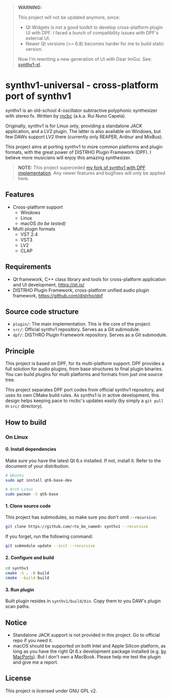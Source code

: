 > **WARNING:**
>
> This project will not be updated anymore, since:
> - Qt Widgets is not a good toolkit to develop cross-platform plugin UI with DPF. I faced a bunch of compatibility issues with DPF's external UI.
> - Newer Qt versions (>= 6.8) becomes harder for me to build static version.
>
> Now I'm rewriting a new generation of UI with Dear ImGui. See: [synthv1-xt](https://github.com/AnClark/synthv1-xt).

# synthv1-universal - cross-platform port of synthv1

synthv1 is an old-school 4-oscillator subtractive polyphonic synthesizer with stereo fx. Written by [rncbc](https://github.com/rncbc) (a.k.a. Rui Nuno Capela).

Originally, synthv1 is for Linux only, providing a standalone JACK application, and a LV2 plugin. The latter is also available on Windows, but few DAWs support LV2 there (currently only REAPER, Ardour and MixBus).

This project aims at porting synthv1 to more common platforms and plugin formats, with the great power of DISTRHO Plugin Framework (DPF). I believe more musicians will enjoy this amazing synthesizer.

> **NOTE:** This project superceded [my fork of synthv1 with DPF implementation](https://github.com/AnClark/synthv1/tree/dpf-implementation). Any newer features and bugfixes will only be applied here.

## Features

- Cross-platform support
  - Windows
  - Linux
  - macOS _(to be tested)_
- Multi plugin formats
  - VST 2.4
  - VST3
  - LV2
  - CLAP

## Requirements

- Qt framework, C++ class library and tools for cross-platform application and UI development, <https://qt.io/>
- DISTRHO Plugin Framework, cross-platform unified audio plugin framework, <https://github.com/distrho/dpf>

## Source code structure

- `plugin/`: The main implementation. This is the core of the project.
- `src/`: Official synthv1 repository. Serves as a Git submodule.
- `dpf/`: DISTHRO Plugin Framework repository. Serves as a Git submodule.

## Principle

This project is based on DPF, for its multi-platform support. DPF provides a full solution for audio plugins, from base structures to final plugin binaries. You can build plugins for multi platforms and formats from just one source tree.

This project separates DPF port codes from official synthv1 repository, and uses its own CMake build rules. As synthv1 is in active development, this design helps keeping pace to rncbc's updates easily (by simply a `git pull` in `src/` directory).

## How to build

### On Linux

#### 0. Install dependencies

Make sure you have the latest Qt 6.x installed. If not, install it. Refer to the document of your distribution.

```bash
# Ubuntu
sudo apt install qt6-base-dev

# Arch Linux
sudo pacman -S qt6-base
```

#### 1. Clone source code

This project has submodules, so make sure you don't omit `--recursive`:

```bash
git clone https://github.com/<to_be_named> synthv1 --recursive
```

If you forget, run the following command:

```bash
git submodule update --init --recursive
```

#### 2. Configure and build

```bash
cd synthv1
cmake -S . -B build
cmake --build build
```

#### 3. Run plugin

Built plugin resides in `synthv1/build/bin`. Copy them to you DAW's plugin scan paths.

## Notice

- Standalone JACK support is not provided in this project. Go to official repo if you need it.
- macOS should be supported on both Intel and Apple Silicon platform, as long as you have the right Qt 6.x development package installed (e.g. [by MacPorts](https://ports.macports.org/port/qt6/)). But I don't own a MacBook. Please help me test the plugin and give me a report.

## License

This project is licensed under GNU GPL v2.
